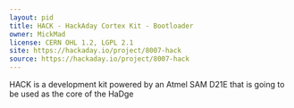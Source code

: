 ```yaml
---
layout: pid
title: HACK - HackAday Cortex Kit - Bootloader
owner: MickMad
license: CERN OHL 1.2, LGPL 2.1
site: https://hackaday.io/project/8007-hack
source: https://hackaday.io/project/8007-hack
---
```

HACK is a development kit powered by an Atmel SAM D21E that is going to be used as the core of the HaDge